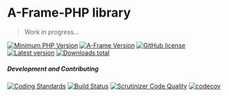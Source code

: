# A-Frame-PHP library

> Work in progress...

[![Minimum PHP Version][php-image]][php-url]
[![A-Frame Version][aframe-image]][aframe-url]
[![GitHub license][license-image]][license-url]
[![Latest version][packagist-v-image]][packagist-url]
[![Downloads total][packagist-dt-image]][packagist-url]

##### Development and Contributing

[![Coding Standards][psr-image]][psr-url]
[![Build Status][travis-ci-image]][travis-ci-url]
[![Scrutinizer Code Quality][scrutinizer-image]][scrutinizer-url]
[![codecov][codecov-image]][codecov-url]


<!-- ASSETS and LINKS -->
<!-- PHP FIG-->
[psr-image]: https://img.shields.io/badge/cs-PSR--2-237551.svg?style=flat-square
[psr-url]: http://www.php-fig.org/
<!-- PHP Version -->
[php-image]: https://img.shields.io/badge/php-%3E%3D%207.0-8892BF.svg?style=flat-square
[php-url]: https://php.net/
<!-- A-Frame -->
[aframe-image]: https://img.shields.io/badge/a--frame-0.0.2-FC3164.svg?style=flat-square
[aframe-url]: https://aframe.io/
<!-- License -->
[license-image]: https://img.shields.io/badge/license-MIT-blue.svg?style=flat-square
[license-url]: https://raw.githubusercontent.com/mkungla/aframe-php/master/LICENSE
<!-- travis-ci -->
[travis-ci-image]: https://travis-ci.org/mkungla/aframe-php.svg?branch=master
[travis-ci-url]: https://travis-ci.org/mkungla/aframe-php
<!-- packagist -->
[packagist-v-image]: https://img.shields.io/packagist/v/mkungla/aframe-php.svg?style=flat-square
[packagist-dt-image]: http://img.shields.io/packagist/dt/mkungla/aframe-php.svg?style=flat-square
[packagist-url]: https://packagist.org/packages/mkungla/aframe-php
<!-- Scrutinizer -->
[scrutinizer-image]: https://scrutinizer-ci.com/g/mkungla/aframe-php/badges/quality-score.png?b=master
[scrutinizer-url]: https://scrutinizer-ci.com/g/mkungla/aframe-php/?branch=master
<!-- codecov -->
[codecov-image]: https://codecov.io/gh/mkungla/aframe-php/branch/master/graph/badge.svg
[codecov-url]: https://codecov.io/gh/mkungla/aframe-php